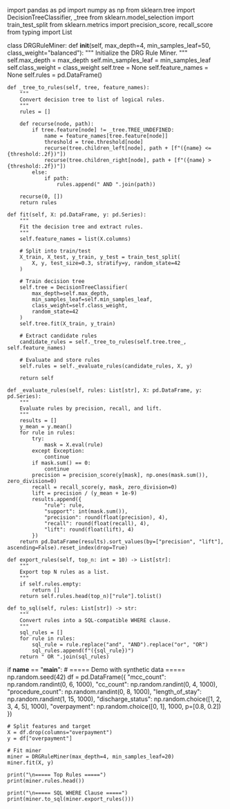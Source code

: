 import pandas as pd
import numpy as np
from sklearn.tree import DecisionTreeClassifier, _tree
from sklearn.model_selection import train_test_split
from sklearn.metrics import precision_score, recall_score
from typing import List

class DRGRuleMiner:
    def __init__(self, max_depth=4, min_samples_leaf=50, class_weight="balanced"):
        """
        Initialize the DRG Rule Miner.
        """
        self.max_depth = max_depth
        self.min_samples_leaf = min_samples_leaf
        self.class_weight = class_weight
        self.tree = None
        self.feature_names = None
        self.rules = pd.DataFrame()

    def _tree_to_rules(self, tree, feature_names):
        """
        Convert decision tree to list of logical rules.
        """
        rules = []

        def recurse(node, path):
            if tree.feature[node] != _tree.TREE_UNDEFINED:
                name = feature_names[tree.feature[node]]
                threshold = tree.threshold[node]
                recurse(tree.children_left[node], path + [f"({name} <= {threshold:.2f})"])
                recurse(tree.children_right[node], path + [f"({name} > {threshold:.2f})"])
            else:
                if path:
                    rules.append(" AND ".join(path))

        recurse(0, [])
        return rules

    def fit(self, X: pd.DataFrame, y: pd.Series):
        """
        Fit the decision tree and extract rules.
        """
        self.feature_names = list(X.columns)

        # Split into train/test
        X_train, X_test, y_train, y_test = train_test_split(
            X, y, test_size=0.3, stratify=y, random_state=42
        )

        # Train decision tree
        self.tree = DecisionTreeClassifier(
            max_depth=self.max_depth,
            min_samples_leaf=self.min_samples_leaf,
            class_weight=self.class_weight,
            random_state=42
        )
        self.tree.fit(X_train, y_train)

        # Extract candidate rules
        candidate_rules = self._tree_to_rules(self.tree.tree_, self.feature_names)

        # Evaluate and store rules
        self.rules = self._evaluate_rules(candidate_rules, X, y)

        return self

    def _evaluate_rules(self, rules: List[str], X: pd.DataFrame, y: pd.Series):
        """
        Evaluate rules by precision, recall, and lift.
        """
        results = []
        y_mean = y.mean()
        for rule in rules:
            try:
                mask = X.eval(rule)
            except Exception:
                continue
            if mask.sum() == 0:
                continue
            precision = precision_score(y[mask], np.ones(mask.sum()), zero_division=0)
            recall = recall_score(y, mask, zero_division=0)
            lift = precision / (y_mean + 1e-9)
            results.append({
                "rule": rule,
                "support": int(mask.sum()),
                "precision": round(float(precision), 4),
                "recall": round(float(recall), 4),
                "lift": round(float(lift), 4)
            })
        return pd.DataFrame(results).sort_values(by=["precision", "lift"], ascending=False).reset_index(drop=True)

    def export_rules(self, top_n: int = 10) -> List[str]:
        """
        Export top N rules as a list.
        """
        if self.rules.empty:
            return []
        return self.rules.head(top_n)["rule"].tolist()

    def to_sql(self, rules: List[str]) -> str:
        """
        Convert rules into a SQL-compatible WHERE clause.
        """
        sql_rules = []
        for rule in rules:
            sql_rule = rule.replace("and", "AND").replace("or", "OR")
            sql_rules.append(f"({sql_rule})")
        return " OR ".join(sql_rules)

if __name__ == "__main__":
    # ===== Demo with synthetic data =====
    np.random.seed(42)
    df = pd.DataFrame({
        "mcc_count": np.random.randint(0, 6, 1000),
        "cc_count": np.random.randint(0, 4, 1000),
        "procedure_count": np.random.randint(0, 8, 1000),
        "length_of_stay": np.random.randint(1, 15, 1000),
        "discharge_status": np.random.choice([1, 2, 3, 4, 5], 1000),
        "overpayment": np.random.choice([0, 1], 1000, p=[0.8, 0.2])
    })

    # Split features and target
    X = df.drop(columns="overpayment")
    y = df["overpayment"]

    # Fit miner
    miner = DRGRuleMiner(max_depth=4, min_samples_leaf=20)
    miner.fit(X, y)

    print("\n===== Top Rules =====")
    print(miner.rules.head())

    print("\n===== SQL WHERE Clause =====")
    print(miner.to_sql(miner.export_rules()))

